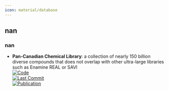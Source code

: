 ```yaml
---
icon: material/database
---
```



## **nan**
### **nan**
- **Pan-Canadian Chemical Library**: a collection of nearly 150 billion diverse compounds that does not overlap with other ultra-large libraries such as Enamine REAL or SAVI  
	[![Code](https://img.shields.io/github/stars/cbedart/PCCL?style=for-the-badge&logo=github)](https://github.com/cbedart/PCCL)  
	[![Last Commit](https://img.shields.io/github/last-commit/cbedart/PCCL?style=for-the-badge&logo=github)](https://github.com/cbedart/PCCL)  
	[![Publication](https://img.shields.io/badge/Publication-Citations:0-blue?style=for-the-badge&logo=bookstack)](https://doi.org/10.1038/s41597-024-03443-5)  
